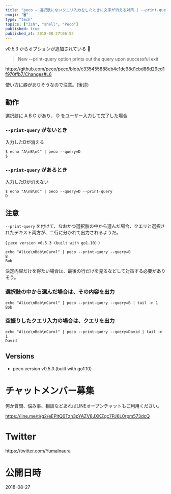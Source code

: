 ```yaml
---
title: "peco — 選択肢にないクエリ入力をしたときに文字が消える対策 ( --print-query )"
emoji: "🖥"
type: "tech"
topics: ["Zsh", "shell", "Peco"]
published: true
published_at: 2018-08-27t06:52
---
```


v0.5.3 からオプションが追加されている :tada: 

>New --print-query option prints out the query upon successful exit

https://github.com/peco/peco/blob/c335455888eb4c1dc98d1cbd86d29ed1f970ffb7/Changes#L6

使い方に癖がありそうなので注意。(後述)

## 動作

選択肢に A B C があり、 D をユーザー入力して完了した場合

### `--print-query` がないとき

入力したDが消える

```
$ echo "A\nB\nC" | peco --query=D
$
```

### `--print-query` があるとき

入力したDが消えない

```
$ echo "A\nB\nC" | peco --query=D --print-query
D
```


## 注意

`--print-query` を付けて、なおかつ選択肢の中から選んだ場合、クエリと選択されたテキスト両方が、二行に分かれて出力されるようだ。

( `peco version v0.5.3 (built with go1.10)` )

```
echo "Alice\nBob\nCarol" | peco --print-query --query=B
B
Bob
```

決定内容だけを得たい場合は、最後の行だけを見るなどして対策する必要がありそう。

### 選択肢の中から選んだ場合は、その内容を出力

```
echo "Alice\nBob\nCarol" | peco --print-query --query=B | tail -n 1
Bob
```

### 空振りしたクエリ入力の場合は、クエリを出力

```
echo "Alice\nBob\nCarol" | peco --print-query --query=David | tail -n 1
David
```

## Versions

- peco version v0.5.3 (built with go1.10)









<!-- Update From Qiita API -->

# チャットメンバー募集


何か質問、悩み事、相談などあればLINEオープンチャットもご利用ください。

https://line.me/ti/g2/eEPltQ6Tzh3pYAZV8JXKZqc7PJ6L0rpm573dcQ





# Twitter


https://twitter.com/YumaInaura


<!-- Update From Qiita API -->



# 公開日時

2018-08-27
